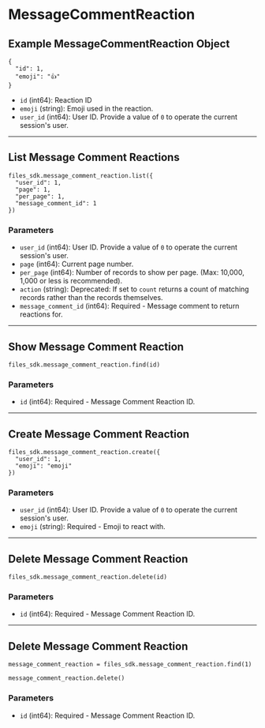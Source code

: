 # MessageCommentReaction

## Example MessageCommentReaction Object

```
{
  "id": 1,
  "emoji": "👍"
}
```

* `id` (int64): Reaction ID
* `emoji` (string): Emoji used in the reaction.
* `user_id` (int64): User ID.  Provide a value of `0` to operate the current session's user.


---

## List Message Comment Reactions

```
files_sdk.message_comment_reaction.list({
  "user_id": 1,
  "page": 1,
  "per_page": 1,
  "message_comment_id": 1
})
```

### Parameters

* `user_id` (int64): User ID.  Provide a value of `0` to operate the current session's user.
* `page` (int64): Current page number.
* `per_page` (int64): Number of records to show per page.  (Max: 10,000, 1,000 or less is recommended).
* `action` (string): Deprecated: If set to `count` returns a count of matching records rather than the records themselves.
* `message_comment_id` (int64): Required - Message comment to return reactions for.


---

## Show Message Comment Reaction

```
files_sdk.message_comment_reaction.find(id)
```

### Parameters

* `id` (int64): Required - Message Comment Reaction ID.


---

## Create Message Comment Reaction

```
files_sdk.message_comment_reaction.create({
  "user_id": 1,
  "emoji": "emoji"
})
```

### Parameters

* `user_id` (int64): User ID.  Provide a value of `0` to operate the current session's user.
* `emoji` (string): Required - Emoji to react with.


---

## Delete Message Comment Reaction

```
files_sdk.message_comment_reaction.delete(id)
```

### Parameters

* `id` (int64): Required - Message Comment Reaction ID.


---

## Delete Message Comment Reaction

```
message_comment_reaction = files_sdk.message_comment_reaction.find(1)

message_comment_reaction.delete()
```

### Parameters

* `id` (int64): Required - Message Comment Reaction ID.
